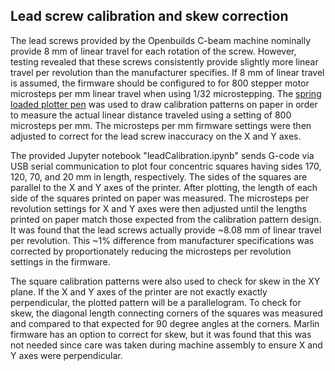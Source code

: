 ## Lead screw calibration and skew correction

The lead screws provided by the Openbuilds C-beam machine nominally provide 8 mm of linear travel for each rotation of the screw.  However, testing revealed that these screws consistently provide slightly more linear travel per revolution than the manufacturer specifies. If 8 mm of linear travel is assumed, the firmware should be configured to for 800 stepper motor microsteps per mm linear travel when using 1/32 microstepping. The [spring loaded plotter pen](https://github.com/matthew-yates/NanodropPrinter/tree/main/hardware/penPlotter) was used to draw calibration patterns on paper in order to measure the actual linear distance traveled using a setting of 800 microsteps per mm. The microsteps per mm firmware settings were then adjusted to correct for the lead screw inaccuracy on the X and Y axes.

The provided Jupyter notebook "leadCalibration.ipynb" sends G-code via USB serial communication to plot four concentric squares having sides 170, 120, 70, and 20 mm in length, respectively.  The sides of the squares are parallel to the X and Y axes of the printer.  After plotting, the length of each side of the squares printed on paper was measured.  The microsteps per revolution settings for X and Y axes were then adjusted until the lengths printed on paper match those expected from the calibration pattern design. It was found that the lead screws actually provide ~8.08 mm of linear travel per revolution. This ~1% difference from manufacturer specifications was corrected by proportionately reducing the microsteps per revolution settings in the firmware.

The square calibration patterns were also used to check for skew in the XY plane. If the X and Y axes of the printer are not exactly exactly perpendicular, the plotted pattern will be a parallelogram. To check for skew, the diagonal length connecting corners of the squares was measured and compared to that expected for 90 degree angles at the corners. Marlin firmware has an option to correct for skew, but it was found that this was not needed since care was taken during machine assembly to ensure X and Y axes were perpendicular.
